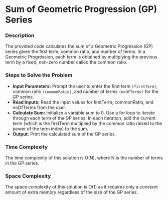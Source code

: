 # Sum of Geometric Progression (GP) Series


### Description
The provided code calculates the sum of a Geometric Progression (GP) series given the first term, common ratio, and number of terms. In a Geometric Progression, each term is obtained by multiplying the previous term by a fixed, non-zero number called the common ratio.

### Steps to Solve the Problem
 - **Input Parameters:** Prompt the user to enter the first term `(firstTerm)`, common ratio `(commonRatio)`, and number of terms `(noOfTerms)` for the GP series.
 - **Read Inputs:** Read the input values for firstTerm, commonRatio, and noOfTerms from the user.
 - **Calculate Sum:** Initialize a variable sum to 0. Use a for loop to iterate through each term of the GP series. In each iteration, add the current term (which is the firstTerm multiplied by the common ratio raised to the power of the term index) to the sum.
 - **Output:** Print the calculated sum of the GP series.

### Time Complexity
The time complexity of this solution is O(N), where N is the number of terms in the GP series.

### Space Complexity
The space complexity of this solution is O(1) as it requires only a constant amount of extra memory regardless of the size of the GP series.